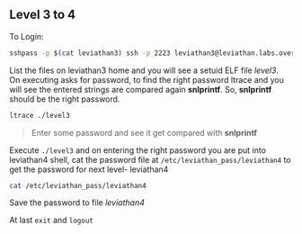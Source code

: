 ## Level 3 to 4


To Login:
```bash
sshpass -p $(cat leviathan3) ssh -p 2223 leviathan3@leviathan.labs.overthewire.org
```
List the files on leviathan3 home and you will see a setuid ELF file *level3*.\
On executing asks for password, to find the right password ltrace and you will see the entered strings are compared again **snlprintf**. So, **snlprintf** should be the right password.

```bash
ltrace ./level3
```
> Enter some password and see it get compared with **snlprintf**

Execute ```./level3``` and on entering the right password you are put into leviathan4 shell, cat the password file at ```/etc/leviathan_pass/leviathan4``` to get the password for next level- leviathan4

```bash
cat /etc/leviathan_pass/leviathan4
```

Save the password to file *leviathan4*

At last ```exit``` and ```logout```